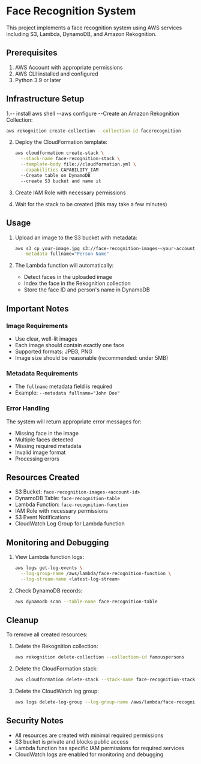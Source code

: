 # Face Recognition System

This project implements a face recognition system using AWS services including S3, Lambda, DynamoDB, and Amazon Rekognition.

## Prerequisites

1. AWS Account with appropriate permissions
2. AWS CLI installed and configured
3. Python 3.9 or later

## Infrastructure Setup

1.-- install aws shell 
--aws configure
 --Create an Amazon Rekognition Collection:
   ```bash
   aws rekognition create-collection --collection-id facerecognition 
   ```

2. Deploy the CloudFormation template:
   ```bash
   aws cloudformation create-stack \
     --stack-name face-recognition-stack \
     --template-body file://cloudformation.yml \
     --capabilities CAPABILITY_IAM
     --Create table on DynamoDB
     --create S3 bucket and name it 

   ```
3. Create  IAM Role with necessary permissions

4. Wait for the stack to be created (this may take a few minutes)

## Usage

1. Upload an image to the S3 bucket with metadata:
   ```bash
   aws s3 cp your-image.jpg s3://face-recognition-images-<your-account-id>/your-image.jpg \
     --metadata fullname="Person Name"
   ```

2. The Lambda function will automatically:
   - Detect faces in the uploaded image
   - Index the face in the Rekognition collection
   - Store the face ID and person's name in DynamoDB

## Important Notes

### Image Requirements
- Use clear, well-lit images
- Each image should contain exactly one face
- Supported formats: JPEG, PNG
- Image size should be reasonable (recommended: under 5MB)

### Metadata Requirements
- The `fullname` metadata field is required
- Example: `--metadata fullname="John Doe"`

### Error Handling
The system will return appropriate error messages for:
- Missing face in the image
- Multiple faces detected
- Missing required metadata
- Invalid image format
- Processing errors

## Resources Created

- S3 Bucket: `face-recognition-images-<account-id>`
- DynamoDB Table: `face-recognition-table`
- Lambda Function: `face-recognition-function`
- IAM Role with necessary permissions
- S3 Event Notifications
- CloudWatch Log Group for Lambda function

## Monitoring and Debugging

1. View Lambda function logs:
   ```bash
   aws logs get-log-events \
     --log-group-name /aws/lambda/face-recognition-function \
     --log-stream-name <latest-log-stream>
   ```

2. Check DynamoDB records:
   ```bash
   aws dynamodb scan --table-name face-recognition-table
   ```

## Cleanup

To remove all created resources:

1. Delete the Rekognition collection:
   ```bash
   aws rekognition delete-collection --collection-id famouspersons
   ```

2. Delete the CloudFormation stack:
   ```bash
   aws cloudformation delete-stack --stack-name face-recognition-stack
   ```

3. Delete the CloudWatch log group:
   ```bash
   aws logs delete-log-group --log-group-name /aws/lambda/face-recognition-function
   ```

## Security Notes

- All resources are created with minimal required permissions
- S3 bucket is private and blocks public access
- Lambda function has specific IAM permissions for required services
- CloudWatch logs are enabled for monitoring and debugging 